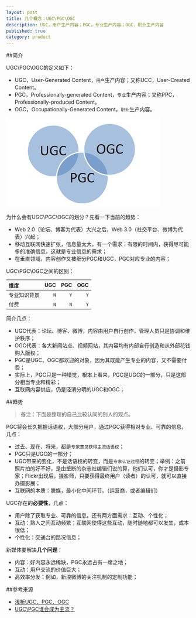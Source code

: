```yaml
---
layout: post
title: 几个概念：UGC\PGC\OGC
description: UGC，用户生产内容；PGC，专业生产内容；OGC，职业生产内容
published: true
category: product
---
```


##简介



UGC\PGC\OGC的定义如下：

* UGC，User-Generated Content，`用户`生产内容；又称UCC，User-Created Content。
* PGC，Professionally-generated Content，`专业`生产内容；又称PPC，Professionally-produced Content。
* OGC，Occupationally-Generated Content，`职业`生产内容。


![](/images/ugc-pgc-ogc/relation.jpg)



为什么会有UGC\PGC\OGC的划分？先看一下当前的趋势：

* Web 2.0（论坛、博客为代表）大兴之后，Web 3.0（社交平台、微博为代表）兴起；
* 移动互联网快速扩张，信息量太大，有一个需求：有限的时间内，获得尽可能多的准确信息，这就是专业信息的需求；
* 在垂直领域，内容创作又被细分PGC和UGC，PGC对应专业的内容；

UGC\PGC\OGC之间的区别：

|维度|UGC|PGC|OGC|
|:----|----:|----:|----:|
|专业知识背景|`N`|`Y`|`Y`|
|付费|`N`|`N`|`Y`|

简介几点：

* UGC代表：论坛、博客、微博，内容由用户自行创作，管理人员只是协调和维护秩序；
* OGC代表：各大新闻站点、视频网站，其内容均有内部自行创造和从外部花钱购入版权；
* PGC是UGC、OGC都欢迎的对象，因为其既能产生专业的内容，又不需要付费；
* 实际上，PGC只是一种错觉，根本上看来，PGC是UGC的一部分，只是这部分相当专业和精彩；
* 互联网内容供应，仍是泾渭分明的UGC和OGC；



##趋势

> 备注：下面是整理的自己比较认同的别人的观点。


PGC将会长久把握话语权，大部分用户，通过PGC获得相对专业、可靠的信息，几点：

* 过去、现在、将来，都是`专家意见获得主流话语权`；
* PGC只是UGC的一部分；
* UGC带来的变化，不是话语权的转变，而是`专家认证过程`的转变；举例：之前照片拍的好不好，是由垄断的杂志社编辑们说的算，他们认可，你才是摄影专家；Flickr出现后，摄影师，只要获得最终用户（读者）的认可，就可以直接办摄影展；
* 互联网的本质：脱媒，最小化中间环节。（运营商，或者编辑们）

UGC存在的**必要性**，几点：

* 用户除了获取专业、可靠的信息，还有两方面需求：互动、个性化；
* 互动：熟人之间互动频繁；互联网使得这些互动，随时随地都可以发生，成本很低；
* 个性化：交通台的路况信息；

新媒体要解决**几个问题**：

* 内容：好内容永远稀缺，PGC永远占有一席之地；
* 互动：用户交流的价值巨大；
* 高效率分发：例如，新浪微博的关注机制的定制功能；











##参考来源

* [浅析UGC、PGC、OGC][浅析UGC、PGC、OGC]
* [UGC\PGC谁会成为主流？][UGC\PGC谁会成为主流？]












[NingG]:    						http://ningg.github.com  "NingG"
[浅析UGC、PGC、OGC]:				http://yjy.people.com.cn/n/2014/0120/c245079-24169402.html
[UGC\PGC谁会成为主流？]:			http://www.zhihu.com/question/19863075








